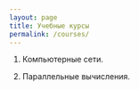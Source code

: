 ```yaml
---
layout: page
title: Учебные курсы
permalink: /courses/
---
```


1. Компьютерные сети.

2. Параллельные вычисления.

